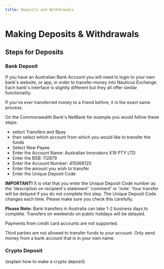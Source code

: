```yaml
---
title: Deposits and Withdrawals
---
```



# Making Deposits & Withdrawals



## Steps for Deposits




### Bank Deposit



If you have an Australian Bank Account you will need to login to your own bank's website, or app, in order to transfer money into Nauticus Exchange. Each bank's interface is slightly different but they all offer similar functionality. 

If you've ever transferred money to a friend before, it is the exact same process.

On the Commonwealth Bank's NetBank for example you would follow these steps:
- select Transfers and Bpay 
- then select which account from which you would like to transfer the funds
- Select New Payee.
- Enter the Account Name: Australian Innovators X19 PTY LTD
- Enter the BSB: 112879
- Enter the Account Number: 415068120
- Enter the amount you wish to transfer
- Enter the Unique Deposit Code



**IMPORTANT!** It is vital that you enter the Unique Deposit Code number as the 'description on recipient's statement' 'comment' or 'note'. Your transfer will be delayed if you do not complete this step. The Unique Deposit Code changes each time. Please make sure you check this carefully.

**Please Note:** Bank transfers in Australia can take 1-2 business days to complete. Transfers on weekends on public holidays will be delayed.

Payments from credit card accounts are not supported.

Third parties are not allowed to transfer funds to your account. Only send money from a bank account that is in your own name.





### Crypto Deposit

{explain how to make a crypto deposit}